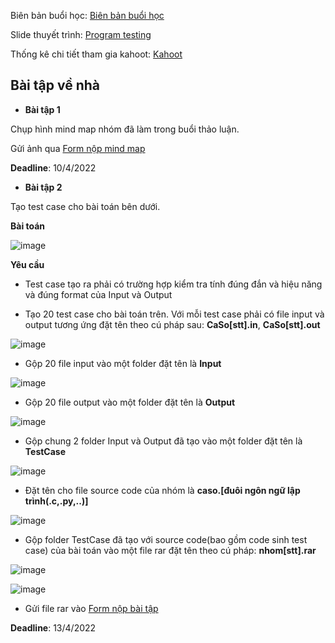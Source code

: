 Biên bản buổi học: [Biên bản buổi học](Biên%20bản%20buổi%20học.xlsx)

Slide thuyết trình: [Program testing](Program%20Testing.pptx)

Thống kê chi tiết tham gia kahoot: [Kahoot](câu%20hỏi%20về%20program%20testing.xlsx)

<h2>
  Bài tập về nhà
</h2>

- **Bài tập 1** 

Chụp hình mind map nhóm đã làm trong buổi thảo luận.

Gửi ảnh qua [Form nộp mind map](https://docs.google.com/forms/d/e/1FAIpQLScJoQZWoHwIcZeNuCLakow6QAKDfgDpL8LE0WHNh06VMS9bcQ/viewform?usp=pp_url) 

**Deadline**: 10/4/2022

- **Bài tập 2** 

Tạo test case cho bài toán bên dưới.

**Bài toán**

![image](https://user-images.githubusercontent.com/77454876/162256676-93c83804-a98d-4833-8c67-2a0136943afe.png)

**Yêu cầu**

- Test case tạo ra phải có trường hợp kiểm tra tính đúng đắn và hiệu năng và đúng format của Input và Output

- Tạo 20 test case cho bài toán trên. Với mỗi test case phải có file input và output tương ứng đặt tên theo cú pháp sau: **CaSo[stt].in**, **CaSo[stt].out**

![image](https://user-images.githubusercontent.com/77454876/162369030-b73aba6d-ae09-49f0-9c1b-fe5ed1929735.png)

- Gộp 20 file input vào một folder đặt tên là **Input**

![image](https://user-images.githubusercontent.com/77454876/162369068-103f0db3-ea81-4124-8feb-1506dfee5ddf.png)

- Gộp 20 file output vào một folder đặt tên là **Output**

![image](https://user-images.githubusercontent.com/77454876/162369092-bee0b856-6e28-4136-ac30-98e6407fe77f.png)

- Gộp chung 2 folder Input và Output đã tạo vào một folder đặt tên là **TestCase**

![image](https://user-images.githubusercontent.com/77454876/162258324-9741f148-abf2-43e4-8caa-0088b326fc39.png)

- Đặt tên cho file source code của nhóm là **caso.[đuôi ngôn ngữ lập trình(.c,.py,..)]** 

![image](https://user-images.githubusercontent.com/77454876/162258893-4d6bd4a2-a091-40d8-a291-9d080fccb073.png)

- Gộp folder TestCase đã tạo với source code(bao gồm code sinh test case) của bài toán vào một file rar đặt tên theo cú pháp: **nhom[stt].rar**

![image](https://user-images.githubusercontent.com/77454876/162258592-5d050bf5-d79a-4c68-b25d-b4c4e210d92f.png)

![image](https://user-images.githubusercontent.com/77454876/162258451-6296c7ec-ced2-44f6-bdc3-8c6f4ebde0ac.png)

- Gửi file rar vào
[Form nộp bài tập](https://docs.google.com/forms/d/e/1FAIpQLScJoQZWoHwIcZeNuCLakow6QAKDfgDpL8LE0WHNh06VMS9bcQ/viewform?usp=pp_url)

**Deadline**: 13/4/2022

